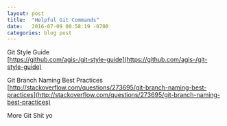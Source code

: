```yaml
---
layout: post
title:  "Helpful Git Commands"
date:   2016-07-09 00:58:19 -0700
categories: blog post
---
```

Git Style Guide  
[https://github.com/agis-/git-style-guide](https://github.com/agis-/git-style-guide)

Git Branch Naming Best Practices  
[http://stackoverflow.com/questions/273695/git-branch-naming-best-practices](http://stackoverflow.com/questions/273695/git-branch-naming-best-practices)

More Git Shit yo